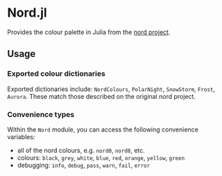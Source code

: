# Nord.jl

Provides the colour palette in Julia from the [nord project](https://github.com/arcticicestudio/nord).

## Usage
### Exported colour dictionaries
Exported dictionaries include: `NordColours`, `PolarNight`, `SnowStorm`, `Frost`, `Aurora`.
These match those described on the original nord project.

### Convenience types
Within the `Nord` module, you can access the following convenience variables:
* all of the nord colours, e.g. `nord0`, `nord8`, etc.
* colours: `black`, `grey`, `white`, `blue`, `red`, `orange`, `yellow`, `green`
* debugging: `info`, `debug`, `pass`, `warn`, `fail`, `error`